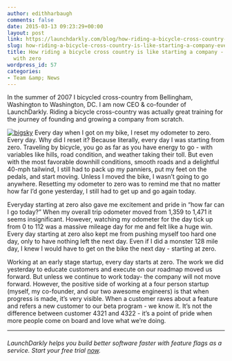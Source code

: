 ```yaml
---
author: edithharbaugh
comments: false
date: 2015-03-13 09:23:29+00:00
layout: post
link: https://launchdarkly.com/blog/how-riding-a-bicycle-cross-country-is-like-starting-a-company-every-day-starts-with-zero/
slug: how-riding-a-bicycle-cross-country-is-like-starting-a-company-every-day-starts-with-zero
title: How riding a bicycle cross country is like starting a company - every day starts
  with zero
wordpress_id: 57
categories:
- Team &amp; News
---
```


In the summer of 2007 I bicycled cross-country from Bellingham, Washington to Washington, DC. I am now CEO & co-founder of LaunchDarkly. Riding a bicycle cross-country was actually great training for the journey of founding and growing a company from scratch.

[![bigsky](https://blog.launchdarkly.com//wp-content/uploads/2015/09/bigsky.jpg)](https://blog.launchdarkly.com//wp-content/uploads/2015/09/bigsky.jpg)
Every day when I got on my bike, I reset my odometer to zero. Every day. Why did I reset it? Because literally, every day I was starting from zero. Traveling by bicycle, you go as far as you have energy to go - with variables like hills, road condition, and weather taking their toll. But even with the most favorable downhill conditions, smooth roads and a delightful 40-mph tailwind, I still had to pack up my panniers, put my feet on the pedals, and start moving. Unless I moved the bike, I wasn’t going to go anywhere. Resetting my odometer to zero was to remind me that no matter how far I’d gone yesterday, I still had to get up and go again today.

Everyday starting at zero also gave me excitement and pride in “how far can I go today?” When my overall trip odometer moved from 1,359 to 1,471 it seems insignificant. However, watching my odometer for the day tick up from 0 to 112 was a massive mileage day for me and felt like a huge win. Every day starting at zero also kept me from pushing myself too hard one day, only to have nothing left the next day. Even if I did a monster 128 mile day, I knew I would have to get on the bike the next day - starting at zero.

Working at an early stage startup, every day starts at zero. The work we did yesterday to educate customers and execute on our roadmap moved us forward. But unless we continue to work today- the company will not move forward. However, the positive side of working at a four person startup (myself, my co-founder, and our two awesome engineers) is that when progress is made, it’s very visible. When a customer raves about a feature and refers a new customer to our beta program - we know it. It’s not the difference between customer 4321 and 4322 - it’s a point of pride when more people come on board and love what we’re doing.



* * *





###### _LaunchDarkly helps you build better software faster with feature flags as a service. Start your free trial [now](https://app.launchdarkly.com/signup#/?utm_source=launchdarkly_blog&utm_medium=organic)._

